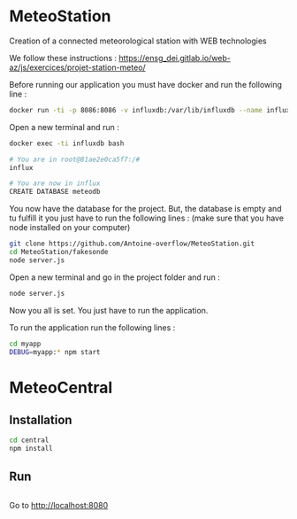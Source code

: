 # MeteoStation
Creation of a connected meteorological station with WEB technologies

We follow these instructions : https://ensg_dei.gitlab.io/web-az/js/exercices/projet-station-meteo/

Before running our application you must have docker and run the following line : 
``` bash
docker run -ti -p 8086:8086 -v influxdb:/var/lib/influxdb --name influxdb influxdb:1.8
```

Open a new terminal and run : 
```bash
docker exec -ti influxdb bash

# You are in root@81ae2e0ca5f7:/#
influx

# You are now in influx
CREATE DATABASE meteodb
```

You now have the database for the project. But, the database is empty and tu fulfill it you just have to run the following lines : 
(make sure that you have node installed on your computer)

``` bash
git clone https://github.com/Antoine-overflow/MeteoStation.git
cd MeteoStation/fakesonde
node server.js
``` 

Open a new terminal and go in the project folder and run : 
```bash
node server.js
```

Now you all is set. You just have to run the application.

To run the application run the following lines : 
``` bash
cd myapp
DEBUG=myapp:* npm start
``` 
# MeteoCentral

## Installation
```bash
cd central
npm install
```

## Run
```bash

```

Go to [http://localhost:8080](http://localhost:8080)
